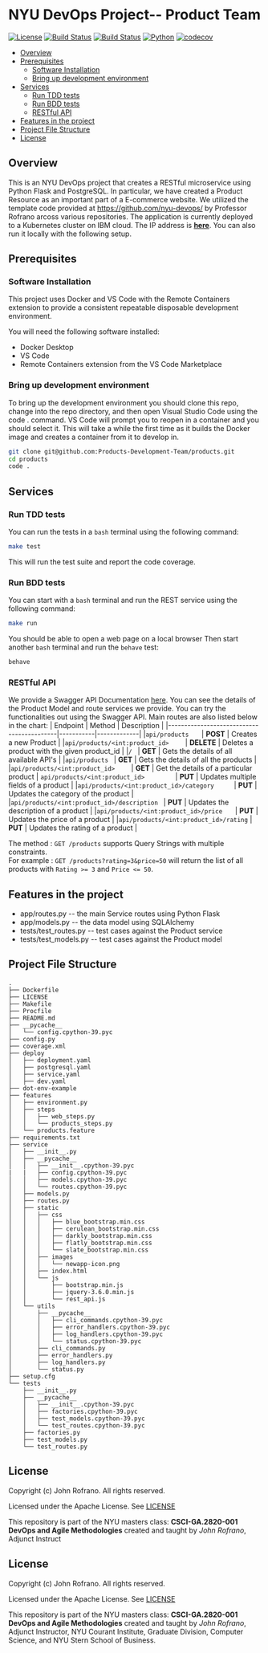 # NYU DevOps Project-- Product Team

[![License](https://img.shields.io/badge/License-Apache_2.0-blue.svg)](https://opensource.org/licenses/Apache-2.0)
[![Build Status](https://github.com/Products-Development-Team/products/actions/workflows/tdd.yml/badge.svg)](https://github.com/Products-Development-Team/products/actions)
[![Build Status](https://github.com/Products-Development-Team/products/actions/workflows/bdd.yml/badge.svg)](https://github.com/Products-Development-Team/products/actions)
[![Python](https://img.shields.io/badge/Language-Python-blue.svg)](https://python.org/)
[![codecov](https://codecov.io/gh/Products-Development-Team/products/branch/master/graph/badge.svg?token=PZG0GGW7VJ)](https://codecov.io/gh/Products-Development-Team/products)
- [Overview](#overview)
- [Prerequisites](#prerequisites)
  - [Software Installation](#software-installation)
  - [Bring up development environment](#bring-up-development-environment)
- [Services](#services)
  - [Run TDD tests](#run-tdd-tests)
  - [Run BDD tests](#run-bdd-tests)
  - [RESTful API](#restful-api)
- [Features in the project](#features-in-the-project)
- [Project File Structure](#project-file-structure)
- [License](#license)

## Overview
This is an NYU DevOps project that creates a RESTful microservice using Python Flask and PostgreSQL. In particular, we have created a Product Resource as an important part of a E-commerce website. We utilized the template code provided at https://github.com/nyu-devops/ by Professor Rofrano arcoss various repositories. The application is currently deployed to a Kubernetes cluster on IBM cloud. The IP address is [**here**](http://159.122.174.17:31002/). You can also run it locally with the following setup. 

## Prerequisites
### Software Installation
This project uses Docker and VS Code with the Remote Containers extension to provide a consistent repeatable disposable development environment. 

You will need the following software installed: 
- Docker Desktop
- VS Code
- Remote Containers extension from the VS Code Marketplace

### Bring up development environment
To bring up the development environment you should clone this repo, change into the repo directory, and then open Visual Studio Code using the code . command. VS Code will prompt you to reopen in a container and you should select it. This will take a while the first time as it builds the Docker image and creates a container from it to develop in.

```bash
git clone git@github.com:Products-Development-Team/products.git
cd products
code .
```
## Services
### Run TDD tests
You can run the tests in a ```bash``` terminal using the following command: 
```bash
make test
```
This will run the test suite and report the code coverage. 

### Run BDD tests
You can start with a ```bash``` terminal and run the REST service using the following command:
```bash
make run
```
You should be able to open a web page on a local browser
Then start another ```bash``` terminal and run the ```behave``` test:
```bash
behave
```
### RESTful API
We provide a Swagger API Documentation [here](http://159.122.174.17:31002/apidocs). You can see the details of the Product Model and route services we provide. You can try the functionalities out using the Swagger API. Main routes are also listed below in the chart: 
| Endpoint                                  | Method    | Description |
|-------------------------------------------|-----------|-------------|
|`api/products   `                               | **POST**      | Creates a new Product |
|`api/products/<int:product_id>    `             | **DELETE**    | Deletes a product with the given product_id |
|`/ `                                         | **GET**       | Gets the details of all available API's |
|`api/products `                                 | **GET**       | Gets the details of all the products |
|`api/products/<int:product_id>    `             | **GET**       | Get the details of a particular product |
`api/products/<int:product_id>        `         | **PUT**       | Updates multiple fields of a product |
|`api/products/<int:product_id>/category     `   | **PUT**       | Updates the category of the product |
|`api/products/<int:product_id>/description `    | **PUT**       | Updates the description of a product |
|`api/products/<int:product_id>/price   `        | **PUT**       | Updates the price of a product |
|`api/products/<int:product_id>/rating`          | **PUT**       | Updates the rating of a product |

The method : `GET /products` supports Query Strings with multiple constraints.  
For example : `GET /products?rating=3&price=50` will return the list of all products with `Rating >= 3` and `Price <= 50`.  


## Features in the project
* app/routes.py -- the main Service routes using Python Flask
* app/models.py -- the data model using SQLAlchemy
* tests/test_routes.py -- test cases against the Product service
* tests/test_models.py -- test cases against the Product model

## Project File Structure
```text
.
├── Dockerfile
├── LICENSE
├── Makefile
├── Procfile
├── README.md
├── __pycache__
│   └── config.cpython-39.pyc
├── config.py
├── coverage.xml
├── deploy
│   ├── deployment.yaml
│   ├── postgresql.yaml
│   ├── service.yaml
│   ├── dev.yaml
├── dot-env-example
├── features
│   ├── environment.py
│   ├── steps
│   │   ├── web_steps.py
│   │   └── products_steps.py
│   └── products.feature
├── requirements.txt
├── service
│   ├── __init__.py
│   ├── __pycache__
│   │   ├── __init__.cpython-39.pyc
|   |   ├── config.cpython-39.pyc
│   │   ├── models.cpython-39.pyc
│   │   └── routes.cpython-39.pyc
│   ├── models.py
│   ├── routes.py
│   ├── static
│   │   ├── css
│   │   │   ├── blue_bootstrap.min.css
│   │   │   ├── cerulean_bootstrap.min.css
│   │   │   ├── darkly_bootstrap.min.css
│   │   │   ├── flatly_bootstrap.min.css
│   │   │   └── slate_bootstrap.min.css
│   │   ├── images
│   │   │   └── newapp-icon.png
│   │   ├── index.html
│   │   └── js
│   │       ├── bootstrap.min.js
│   │       ├── jquery-3.6.0.min.js
│   │       └── rest_api.js
│   └── utils
│       ├── __pycache__
│       │   ├── cli_commands.cpython-39.pyc
│       │   ├── error_handlers.cpython-39.pyc
│       │   ├── log_handlers.cpython-39.pyc
│       │   └── status.cpython-39.pyc
│       ├── cli_commands.py
│       ├── error_handlers.py
│       ├── log_handlers.py
│       └── status.py
├── setup.cfg
└── tests
    ├── __init__.py
    ├── __pycache__
    │   ├── __init__.cpython-39.pyc
    │   ├── factories.cpython-39.pyc
    │   ├── test_models.cpython-39.pyc
    │   └── test_routes.cpython-39.pyc
    ├── factories.py
    ├── test_models.py
    └── test_routes.py
```

## License

Copyright (c) John Rofrano. All rights reserved.

Licensed under the Apache License. See [LICENSE](LICENSE)

This repository is part of the NYU masters class: **CSCI-GA.2820-001 DevOps and Agile Methodologies** created and taught by *John Rofrano*, Adjunct Instruct
## License

Copyright (c) John Rofrano. All rights reserved.

Licensed under the Apache License. See [LICENSE](LICENSE)

This repository is part of the NYU masters class: **CSCI-GA.2820-001 DevOps and Agile Methodologies** created and taught by *John Rofrano*, Adjunct Instructor, NYU Courant Institute, Graduate Division, Computer Science, and NYU Stern School of Business.
